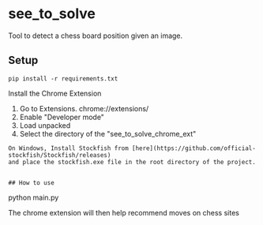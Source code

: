 # see_to_solve

Tool to detect a chess board position given an image.

## Setup
```
pip install -r requirements.txt

```
Install the Chrome Extension
1. Go to Extensions. chrome://extensions/
2. Enable "Developer mode"
3. Load unpacked
4. Select the directory of the "see_to_solve_chrome_ext"

```
On Windows, Install Stockfish from [here](https://github.com/official-stockfish/Stockfish/releases) 
and place the stockfish.exe file in the root directory of the project.


## How to use

```
python main.py

The chrome extension will then help recommend moves on chess sites

